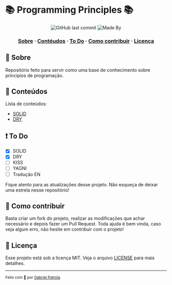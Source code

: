 # 📚 Programming Principles 📚

<!---
<h1 align="center">
    <img alt="Proffy" src="assets/logo.svg" height="100px" />
    <br/>
   <a href="https://nodejs.org/en/" target="_blank" rel="noopener">Node.js</a> | <a href="https://pt-br.reactjs.org" target="_blank" rel="noopener">ReactJS</a> | <a href="https://reactnative.dev" target="_blank" rel="noopener">React Native</a>
</h1>
-->

<p align="center">
  <img alt="GitHub last commit" src="https://img.shields.io/github/last-commit/gabrielpatrola/programming-principles?color=informational&style=flat&logo=GitHub-Actions">
  <img alt="Made By" src="https://img.shields.io/github/license/gabrielpatrola/programming-principles?&style=flat&logo=Google-Sheets">
<p>

<h3 align="center">
  <a href="#-sobre">Sobre</a>
  <span> · </span>
  <a href="#-conteudos">Contéudos</a>
  <span> · </span>
  <a href="#-to-do">To Do</a>
  <span> · </span>
  <a href="#-como-contribuir">Como contribuir</a>
  <span> · </span>
  <a href="#-licença">Licença</a>
</h3>

## 💭 Sobre

Repositório feito para servir como uma base de conhecimento sobre principios de programação. 

## 📝 Conteúdos

Lista de conteúdos:
- [SOLID](/SOLID/SOLID.md)
- [DRY](/DRY)

## ❗ To Do

- [X] SOLID
- [X] DRY
- [ ] KISS
- [ ] YAGNI
- [ ] Tradução EN

Fique atento para as atualizações desse projeto. Não esqueça de deixar uma estrela nesse repositório!

## 💪 Como contribuir

Basta criar um fork do projeto, realizar as modificações que achar necessário e depois fazer um Pull Request.
Toda ajuda é bem vinda, caso veja algum erro, não hesite em contribuir com o projeto!

## 📃 Licença

Esse projeto está sob a licença MIT. Veja o arquivo [LICENSE](/LICENSE) para mais detalhes.

---

<sup> Feito com 💙 por <a href="https://github.com/gabrielpatrola" target="_blank" rel="noopener">Gabriel Patrola</a>.</sup>
